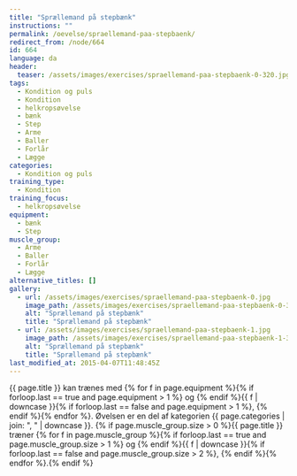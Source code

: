 ```yaml
---
title: "Sprællemand på stepbænk"
instructions: ""
permalink: /oevelse/spraellemand-paa-stepbaenk/
redirect_from: /node/664
id: 664
language: da
header:
  teaser: /assets/images/exercises/spraellemand-paa-stepbaenk-0-320.jpg
tags:
  - Kondition og puls
  - Kondition
  - helkropsøvelse
  - bænk
  - Step
  - Arme
  - Baller
  - Forlår
  - Lægge
categories:
  - Kondition og puls
training_type:
  - Kondition
training_focus:
  - helkropsøvelse
equipment:
  - bænk
  - Step
muscle_group:
  - Arme
  - Baller
  - Forlår
  - Lægge
alternative_titles: []
gallery:
  - url: /assets/images/exercises/spraellemand-paa-stepbaenk-0.jpg
    image_path: /assets/images/exercises/spraellemand-paa-stepbaenk-0-320.jpg
    alt: "Sprællemand på stepbænk"
    title: "Sprællemand på stepbænk"
  - url: /assets/images/exercises/spraellemand-paa-stepbaenk-1.jpg
    image_path: /assets/images/exercises/spraellemand-paa-stepbaenk-1-320.jpg
    alt: "Sprællemand på stepbænk"
    title: "Sprællemand på stepbænk"
last_modified_at: 2015-04-07T11:48:45Z
---
```

{{ page.title }} kan trænes med {% for f in page.equipment %}{% if forloop.last == true and page.equipment > 1 %} og {% endif %}{{ f | downcase  }}{% if forloop.last == false and page.equipment > 1 %}, {% endif %}{% endfor %}. Øvelsen er en del af kategorien {{ page.categories | join: ", " | downcase }}. {% if page.muscle_group.size > 0 %}{{ page.title }} træner {% for f in page.muscle_group %}{% if forloop.last == true and page.muscle_group.size > 1 %} og {% endif %}{{ f | downcase }}{% if forloop.last == false and page.muscle_group.size > 2 %}, {% endif %}{% endfor %}.{% endif %}
